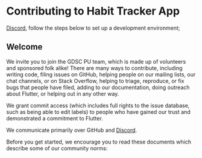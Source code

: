 Contributing to Habit Tracker App
=======================
[Discord](https://discord.gg/zkB724A5uE), follow the steps below to set up a development environment;

Welcome
-------

We invite you to join the GDSC PU team, which is made up of volunteers and sponsored folk alike!
There are many ways to contribute, including writing code, filing issues on GitHub, helping people
on our mailing lists, our chat channels, or on Stack Overflow, helping to triage, reproduce, or
fix bugs that people have filed, adding to our documentation,
doing outreach about Flutter, or helping out in any other way.

We grant commit access (which includes full rights to the issue
database, such as being able to edit labels) to people who have gained
our trust and demonstrated a commitment to Flutter.

We communicate primarily over GitHub and [Discord](https://discord.gg/zkB724A5uE).

Before you get started, we encourage you to read these documents which describe some of our community norms:



